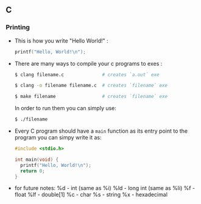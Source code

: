 ## C

### Printing

- This is how you write "Hello World!" :
  ```c
  printf("Hello, World!\n");
  ```
- There are many ways to compile your c programs to exes :
  ```bash
  $ clang filename.c              # creates `a.out` exe
  
  $ clang -o filename filename.c  # creates `filename` exe 
  
  $ make filename                 # creates `filename` exe
  ```
  In order to run them you can simply use:
  ```bash
  $ ./filename
  ```
- Every C program should have a `main` function as its entry point to the program you can simpy write it as:
  ```c
  #include <stdio.h>
  
  int main(void) {
    printf("Hello, World!\n");
    return 0;
  }
  ```

- for future notes:
%d - int (same as %i)
%ld - long int (same as %li)
%f - float
%lf - double[1]
%c - char
%s - string
%x - hexadecimal
